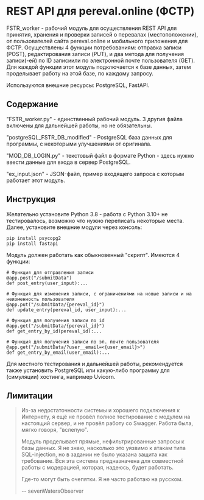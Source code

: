 # REST API для pereval.online (ФСТР)

FSTR_worker - рабочий модуль для осуществления REST API для принятия, хранения и проверки записей о перевалах (местоположении), от пользователей сайта pereval.online и мобильного приложения для ФСТР. Осуществлены 4 функции потребованиям: отправка записи (POST), редактирования записи (PUT), и два метода для получения записи(-ей) по ID записиили по электронной почте пользователя (GET). Для каждой функции этот модуль подключается к базе данных, затем проделывает работу на этой базе, по каждому запросу.

Используются внешние ресурсы: PostgreSQL, FastAPI.

## Содержание

"FSTR_worker.py" - единственный рабочий модуль. 3 другия файла включены для дальнейшей работы, но не обязательны. 

"postgreSQL_FSTR_DB_modified" - PostgreSQL база данных для программы, с некоторыми улучшениями от оригинала.

"MOD_DB_LOGIN.py" - текстовый файл в формате Python - здесь нужно ввести данные для входа в сервер PostgreSQL.

"ex_input.json" - JSON-файл, пример входящего запроса с которым работает этот модуль.

## Инструкция
Желательно установите Python 3.8 - работа с Python 3.10+ не тестировалось, возможно что нужно переписать некоторые места. Далее, установите внешние модули через консоль:
```
pip install psycopg2
pip install fastapi
```
Модуль должен работать как обыкновенный "скрипт". Имеются 4 функции:
```
# Функция для отправления записи
@app.post("/submitData")
def post_entry(user_input):...

# Функция для изменения записи, с ограничениями на новые записи и на неизменность пользователя
@app.put("/submitData/{pereval_id}")
def update_entry(pereval_id, user_input):...

# Функция для получения записи по id
@app.get("/submitData/{pereval_id}")
def get_entry_by_id(pereval_id):...

# Функция для получения записи по эл. почте пользователя
@app.get("/submitData/?user__email=<{user_email}>")
def get_entry_by_email(user_email):...
```
Для местного тестирования и дальнейшей работы, рекомендуется также установить PostgreSQL или какую-либо программу для (симуляции) хостинга, например Uvicorn.

## Лимитации
> Из-за недостаточности системы и хорошего подключения к Интернету, я ещё не провёл полное тестирование с модулем на настоящий сервер, и не провёл работу со Swagger. Работа была, мягко говоря, "вслепую".
> 
> Модуль проделывает прямые, нефильтрированные запросы к базы данных. Я не знаю, насколько это уязвимо к атакам типа SQL-injection, но в задании не было указана защита как требование. Вся эта система предназначена для совместной работы с модерацией, которая, надеюсь, будет работать.
>
> Где-то могут быть очепятки. Я не часто работаю на русском.
>
> -- sevenWatersObserver
